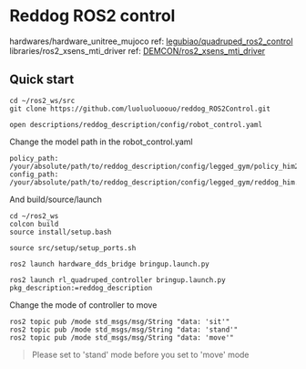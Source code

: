 # Reddog ROS2 control
hardwares/hardware_unitree_mujoco ref: [legubiao/quadruped_ros2_control](https://github.com/legubiao/quadruped_ros2_control/tree/main/hardwares/hardware_unitree_mujoco)
libraries/ros2_xsens_mti_driver ref: [DEMCON/ros2_xsens_mti_driver](https://github.com/DEMCON/ros2_xsens_mti_driver)


## Quick start
```
cd ~/ros2_ws/src
git clone https://github.com/luoluoluoouo/reddog_ROS2Control.git
```
```
open descriptions/reddog_description/config/robot_control.yaml
```
Change the model path in the robot_control.yaml
```
policy_path: /your/absolute/path/to/reddog_description/config/legged_gym/policy_him2.pt
config_path: /your/absolute/path/to/reddog_description/config/legged_gym/reddog_him.yaml
```

And build/source/launch
```
cd ~/ros2_ws
colcon build
source install/setup.bash
```

```
source src/setup/setup_ports.sh

ros2 launch hardware_dds_bridge bringup.launch.py 

ros2 launch rl_quadruped_controller bringup.launch.py pkg_description:=reddog_description
```

Change the mode of controller to move
```
ros2 topic pub /mode std_msgs/msg/String "data: 'sit'"
ros2 topic pub /mode std_msgs/msg/String "data: 'stand'"
ros2 topic pub /mode std_msgs/msg/String "data: 'move'"
```
> Please set to 'stand' mode before you set to 'move' mode
